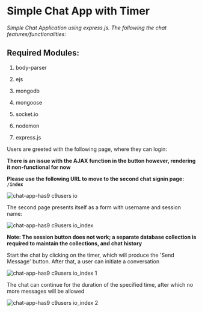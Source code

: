 # Simple Chat App with Timer

*Simple Chat Application using express.js. The following the chat features/functionalities:*

## Required Modules:

1. body-parser

2. ejs

3. mongodb

4. mongoose

5. socket.io

6. nodemon

7. express.js

Users are greeted with the following page, where they can login:

**There is an issue with the AJAX function in the button however, rendering it non-functional for now**

**Please use the following URL to move to the second chat signin page: `/index`** 

![chat-app-has9 c9users io](https://user-images.githubusercontent.com/25825681/49664725-ec2c1200-fa7c-11e8-9237-0de4aed61d5a.png)

The second page presents itself as a form with username and session name:

![chat-app-has9 c9users io_index](https://user-images.githubusercontent.com/25825681/49665080-f1d62780-fa7d-11e8-9e54-4aa4f0c5584a.png)

**Note: The session button does not work; a separate database collection is required to maintain the collections, and chat history**

Start the chat by clicking on the timer, which will produce the 'Send Message' button. After that, a user can initiate a conversation

![chat-app-has9 c9users io_index 1](https://user-images.githubusercontent.com/25825681/49665092-f995cc00-fa7d-11e8-82d1-19f190e2f3a4.png)

The chat can continue for the duration of the specified time, after which no more messages will be allowed

![chat-app-has9 c9users io_index 2](https://user-images.githubusercontent.com/25825681/49665101-00bcda00-fa7e-11e8-81a0-42a8970f755d.png)

